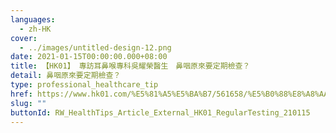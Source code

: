 ```yaml
---
languages:
  - zh-HK
cover:
  - ../images/untitled-design-12.png
date: 2021-01-15T00:00:00.000+08:00
title: 【HK01】 專訪耳鼻喉專科吳耀榮醫生　鼻咽原來要定期檢查？
detail: 鼻咽原來要定期檢查？
type: professional_healthcare_tip
href: https://www.hk01.com/%E5%81%A5%E5%BA%B7/561658/%E5%B0%88%E8%A8%AA%E8%80%B3%E9%BC%BB%E5%96%89%E5%B0%88%E7%A7%91%E5%90%B3%E8%80%80%E6%A6%AE%E9%86%AB%E7%94%9F-%E9%BC%BB%E5%92%BD%E5%8E%9F%E4%BE%86%E8%A6%81%E5%AE%9A%E6%9C%9F%E6%AA%A2%E6%9F%A5
slug: ""
buttonId: RW_HealthTips_Article_External_HK01_RegularTesting_210115
---
```

